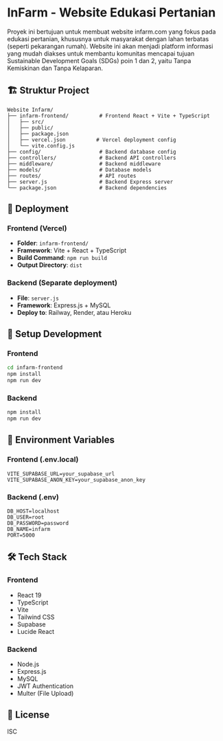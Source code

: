 # InFarm - Website Edukasi Pertanian

Proyek ini bertujuan untuk membuat website infarm.com yang fokus pada edukasi pertanian, khususnya untuk masyarakat dengan lahan terbatas (seperti pekarangan rumah). Website ini akan menjadi platform informasi yang mudah diakses untuk membantu komunitas mencapai tujuan Sustainable Development Goals (SDGs) poin 1 dan 2, yaitu Tanpa Kemiskinan dan Tanpa Kelaparan.

## 🏗️ Struktur Project

```
Website Infarm/
├── infarm-frontend/          # Frontend React + Vite + TypeScript
│   ├── src/
│   ├── public/
│   ├── package.json
│   ├── vercel.json          # Vercel deployment config
│   └── vite.config.js
├── config/                   # Backend database config
├── controllers/              # Backend API controllers
├── middleware/               # Backend middleware
├── models/                   # Database models
├── routes/                   # API routes
├── server.js                 # Backend Express server
└── package.json              # Backend dependencies
```

## 🚀 Deployment

### Frontend (Vercel)
- **Folder**: `infarm-frontend/`
- **Framework**: Vite + React + TypeScript
- **Build Command**: `npm run build`
- **Output Directory**: `dist`

### Backend (Separate deployment)
- **File**: `server.js`
- **Framework**: Express.js + MySQL
- **Deploy to**: Railway, Render, atau Heroku

## 🔧 Setup Development

### Frontend
```bash
cd infarm-frontend
npm install
npm run dev
```

### Backend
```bash
npm install
npm run dev
```

## 📝 Environment Variables

### Frontend (.env.local)
```
VITE_SUPABASE_URL=your_supabase_url
VITE_SUPABASE_ANON_KEY=your_supabase_anon_key
```

### Backend (.env)
```
DB_HOST=localhost
DB_USER=root
DB_PASSWORD=password
DB_NAME=infarm
PORT=5000
```

## 🛠️ Tech Stack

### Frontend
- React 19
- TypeScript
- Vite
- Tailwind CSS
- Supabase
- Lucide React

### Backend
- Node.js
- Express.js
- MySQL
- JWT Authentication
- Multer (File Upload)

## 📄 License

ISC